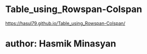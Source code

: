 # Table_using_Rowspan-Colspan

https://hasul79.github.io/Table_using_Rowspan-Colspan/

# author: Hasmik Minasyan

